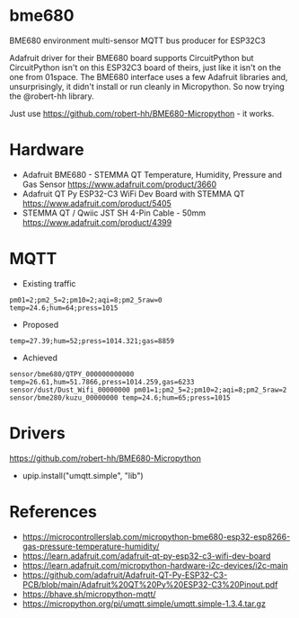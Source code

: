 # bme680
BME680 environment multi-sensor MQTT bus producer for ESP32C3

Adafruit driver for their BME680 board supports CircuitPython but CircuitPython isn't on this ESP32C3 board of theirs, just like it isn't on the one from 01space. The BME680 interface uses a few Adafruit libraries and, unsurprisingly, it didn't install or run cleanly in Micropython.  So now trying the @robert-hh library.

Just use https://github.com/robert-hh/BME680-Micropython - it works.

# Hardware
- Adafruit BME680 - STEMMA QT Temperature, Humidity, Pressure and Gas Sensor https://www.adafruit.com/product/3660
- Adafruit QT Py ESP32-C3 WiFi Dev Board with STEMMA QT https://www.adafruit.com/product/5405
- STEMMA QT / Qwiic JST SH 4-Pin Cable - 50mm https://www.adafruit.com/product/4399

# MQTT

- Existing traffic
```
pm01=2;pm2_5=2;pm10=2;aqi=8;pm2_5raw=0
temp=24.6;hum=64;press=1015
```

- Proposed
```
temp=27.39;hum=52;press=1014.321;gas=8859
``` 

- Achieved
```
sensor/bme680/QTPY_000000000000 temp=26.61,hum=51.7866,press=1014.259,gas=6233
sensor/dust/Dust_Wifi_00000000 pm01=1;pm2_5=2;pm10=2;aqi=8;pm2_5raw=2
sensor/bme280/kuzu_00000000 temp=24.6;hum=65;press=1015
```

# Drivers
https://github.com/robert-hh/BME680-Micropython
- upip.install("umqtt.simple", "lib")

# References
- https://microcontrollerslab.com/micropython-bme680-esp32-esp8266-gas-pressure-temperature-humidity/
- https://learn.adafruit.com/adafruit-qt-py-esp32-c3-wifi-dev-board
- https://learn.adafruit.com/micropython-hardware-i2c-devices/i2c-main
- https://github.com/adafruit/Adafruit-QT-Py-ESP32-C3-PCB/blob/main/Adafruit%20QT%20Py%20ESP32-C3%20Pinout.pdf
- https://bhave.sh/micropython-mqtt/
- https://micropython.org/pi/umqtt.simple/umqtt.simple-1.3.4.tar.gz


